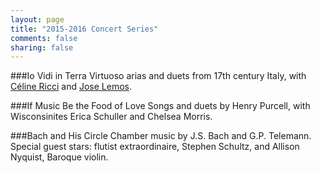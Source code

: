 ```yaml
---
layout: page
title: "2015-2016 Concert Series"
comments: false
sharing: false
---
```


###Io Vidi in Terra
Virtuoso arias and duets from 17th century Italy, with [Céline Ricci](http://www.celinericci.com/)
and [Jose Lemos](http://joselemos.com/Jose_Lemos/Home.html).

###If Music Be the Food of Love
Songs and duets by Henry Purcell, with Wisconsinites Erica Schuller and Chelsea
Morris.

###Bach and His Circle
Chamber music by J.S. Bach and G.P.  Telemann. Special guest stars: flutist
extraordinaire, Stephen Schultz, and Allison Nyquist, Baroque violin.
